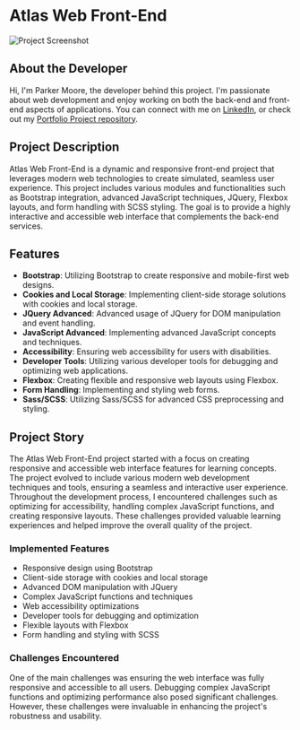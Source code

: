 # Atlas Web Front-End

![Project Screenshot](link-to-screenshot.png)

## About the Developer

Hi, I'm Parker Moore, the developer behind this project. I'm passionate about web development and enjoy working on both the back-end and front-end aspects of applications. You can connect with me on [LinkedIn](https://www.linkedin.com/in/parkermoore317/), or check out my [Portfolio Project repository](https://github.com/cpmoore0317/cpmoore0317.github.io).

## Project Description

Atlas Web Front-End is a dynamic and responsive front-end project that leverages modern web technologies to create simulated, seamless user experience. This project includes various modules and functionalities such as Bootstrap integration, advanced JavaScript techniques, JQuery, Flexbox layouts, and form handling with SCSS styling. The goal is to provide a highly interactive and accessible web interface that complements the back-end services.

## Features

* **Bootstrap**: Utilizing Bootstrap to create responsive and mobile-first web designs.
* **Cookies and Local Storage**: Implementing client-side storage solutions with cookies and local storage.
* **JQuery Advanced**: Advanced usage of JQuery for DOM manipulation and event handling.
* **JavaScript Advanced**: Implementing advanced JavaScript concepts and techniques.
* **Accessibility**: Ensuring web accessibility for users with disabilities.
* **Developer Tools**: Utilizing various developer tools for debugging and optimizing web applications.
* **Flexbox**: Creating flexible and responsive web layouts using Flexbox.
* **Form Handling**: Implementing and styling web forms.
* **Sass/SCSS**: Utilizing Sass/SCSS for advanced CSS preprocessing and styling.

## Project Story

The Atlas Web Front-End project started with a focus on creating responsive and accessible web interface features for learning concepts. The project evolved to include various modern web development techniques and tools, ensuring a seamless and interactive user experience. Throughout the development process, I encountered challenges such as optimizing for accessibility, handling complex JavaScript functions, and creating responsive layouts. These challenges provided valuable learning experiences and helped improve the overall quality of the project.

### Implemented Features

* Responsive design using Bootstrap
* Client-side storage with cookies and local storage
* Advanced DOM manipulation with JQuery
* Complex JavaScript functions and techniques
* Web accessibility optimizations
* Developer tools for debugging and optimization
* Flexible layouts with Flexbox
* Form handling and styling with SCSS

### Challenges Encountered

One of the main challenges was ensuring the web interface was fully responsive and accessible to all users. Debugging complex JavaScript functions and optimizing performance also posed significant challenges. However, these challenges were invaluable in enhancing the project's robustness and usability.
